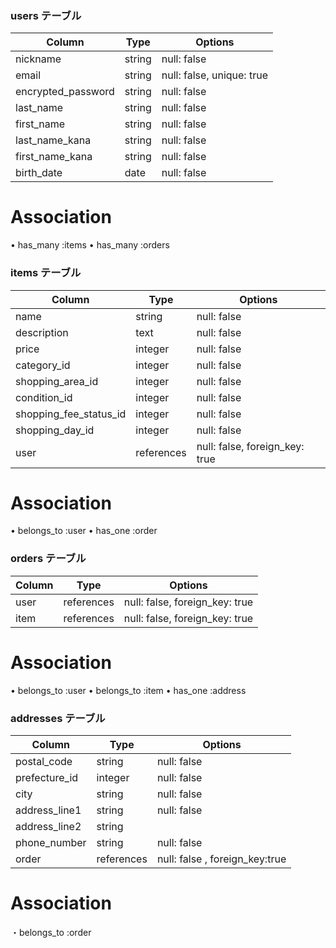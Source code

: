 ### users テーブル

| Column               | Type    | Options                   |
|----------------------|---------|---------------------------|
| nickname             | string  | null: false               |
| email                | string  | null: false, unique: true |
| encrypted_password   | string  | null: false               |
| last_name            | string  | null: false               |
| first_name           | string  | null: false               |
| last_name_kana       | string  | null: false               |
| first_name_kana      | string  | null: false               |
| birth_date           | date    | null: false               |

# Association

•	has_many :items
•	has_many :orders


### items テーブル

| Column                 | Type       | Options                        |
|----------------------  |------------|--------------------------------|
| name                   | string     | null: false                    |
| description            | text       | null: false                    |
| price                  | integer    | null: false                    |
| category_id            | integer    | null: false                    |
| shopping_area_id       | integer    | null: false                    |
| condition_id           | integer    | null: false                    |
| shopping_fee_status_id | integer    | null: false                    |
| shopping_day_id        | integer    | null: false                    |
| user                   | references | null: false, foreign_key: true |

# Association

•	belongs_to :user
•	has_one :order


### orders テーブル

| Column               | Type       | Options                        |
|----------------------|------------|------------------------------- |
| user                 | references | null: false, foreign_key: true |
| item                 | references | null: false, foreign_key: true |

# Association
•	belongs_to :user
•	belongs_to :item
•	has_one :address



### addresses テーブル

| Column        | Type       | Options                        |
|-------------- | ---------- | ------------------------------ |
| postal_code   | string     | null: false                    |
| prefecture_id | integer    | null: false                    |
| city          | string     | null: false                    |
| address_line1 | string     | null: false                    |
| address_line2 | string     |                                |
| phone_number  | string     | null: false                    |
| order         | references | null: false , foreign_key:true |

# Association
・belongs_to :order
